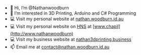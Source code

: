 - 👋 Hi, I’m @Nathanwoodburn
- 👀 I’m interested in 3D Printing, Arduino and C# Programming
- 💻 Visit my personal website at [nathan.woodburn.id.au](https://nathan.woodburn.id.au)
- 💻 Visit my personal website on [HNS](https://learn.namebase.io/about-handshake/about-handshake) at [www.chapil](http://www.nathanwoodburn)
- 💻 Visit my business website at [nathan3dprinting.business](https://nathan3dprinting.business)
- 📫 Email me at [contact@nathan.woodburn.id.au](mailto:contact@nathan.woodburn.id.au)

<!---
Nathanwoodburn/Nathanwoodburn is a ✨ special ✨ repository because its `README.md` (this file) appears on your GitHub profile.
You can click the Preview link to take a look at your changes.
--->
